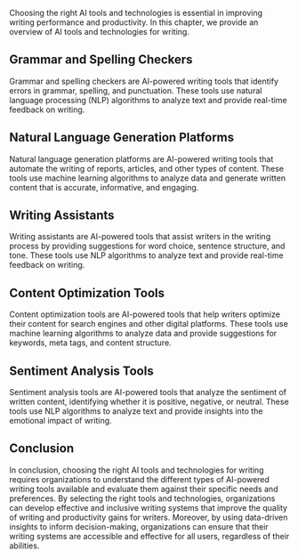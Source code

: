 

Choosing the right AI tools and technologies is essential in improving writing performance and productivity. In this chapter, we provide an overview of AI tools and technologies for writing.

Grammar and Spelling Checkers
-----------------------------

Grammar and spelling checkers are AI-powered writing tools that identify errors in grammar, spelling, and punctuation. These tools use natural language processing (NLP) algorithms to analyze text and provide real-time feedback on writing.

Natural Language Generation Platforms
-------------------------------------

Natural language generation platforms are AI-powered writing tools that automate the writing of reports, articles, and other types of content. These tools use machine learning algorithms to analyze data and generate written content that is accurate, informative, and engaging.

Writing Assistants
------------------

Writing assistants are AI-powered tools that assist writers in the writing process by providing suggestions for word choice, sentence structure, and tone. These tools use NLP algorithms to analyze text and provide real-time feedback on writing.

Content Optimization Tools
--------------------------

Content optimization tools are AI-powered tools that help writers optimize their content for search engines and other digital platforms. These tools use machine learning algorithms to analyze data and provide suggestions for keywords, meta tags, and content structure.

Sentiment Analysis Tools
------------------------

Sentiment analysis tools are AI-powered tools that analyze the sentiment of written content, identifying whether it is positive, negative, or neutral. These tools use NLP algorithms to analyze text and provide insights into the emotional impact of writing.

Conclusion
----------

In conclusion, choosing the right AI tools and technologies for writing requires organizations to understand the different types of AI-powered writing tools available and evaluate them against their specific needs and preferences. By selecting the right tools and technologies, organizations can develop effective and inclusive writing systems that improve the quality of writing and productivity gains for writers. Moreover, by using data-driven insights to inform decision-making, organizations can ensure that their writing systems are accessible and effective for all users, regardless of their abilities.
